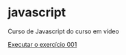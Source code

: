 # javascript
 Curso de Javascript do curso em vídeo

<a href="https://guikali12.github.io/javascript/modelo.html" target="_blank">Executar o exercício 001</a>